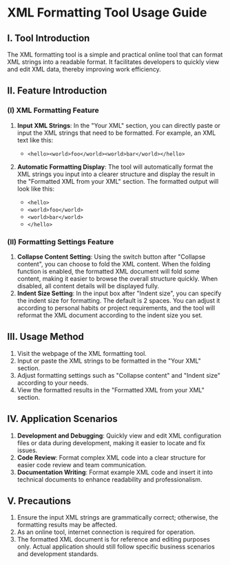 # XML Formatting Tool Usage Guide

## I. Tool Introduction

The XML formatting tool is a simple and practical online tool that can format XML strings into a readable format. It facilitates developers to quickly view and edit XML data, thereby improving work efficiency.

## II. Feature Introduction

### (I) XML Formatting Feature

1. **Input XML Strings**: In the "Your XML" section, you can directly paste or input the XML strings that need to be formatted. For example, an XML text like this:
   - `<hello><world>foo</world><world>bar</world></hello>`

2. **Automatic Formatting Display**: The tool will automatically format the XML strings you input into a clearer structure and display the result in the "Formatted XML from your XML" section. The formatted output will look like this:
   - `<hello>`
   - `<world>foo</world>`
   - `<world>bar</world>`
   - `</hello>`

### (II) Formatting Settings Feature

1. **Collapse Content Setting**: Using the switch button after "Collapse content", you can choose to fold the XML content. When the folding function is enabled, the formatted XML document will fold some content, making it easier to browse the overall structure quickly. When disabled, all content details will be displayed fully.
2. **Indent Size Setting**: In the input box after "Indent size", you can specify the indent size for formatting. The default is 2 spaces. You can adjust it according to personal habits or project requirements, and the tool will reformat the XML document according to the indent size you set.

## III. Usage Method

1. Visit the webpage of the XML formatting tool.
2. Input or paste the XML strings to be formatted in the "Your XML" section.
3. Adjust formatting settings such as "Collapse content" and "Indent size" according to your needs.
4. View the formatted results in the "Formatted XML from your XML" section.

## IV. Application Scenarios

1. **Development and Debugging**: Quickly view and edit XML configuration files or data during development, making it easier to locate and fix issues.
2. **Code Review**: Format complex XML code into a clear structure for easier code review and team communication.
3. **Documentation Writing**: Format example XML code and insert it into technical documents to enhance readability and professionalism.

## V. Precautions

1. Ensure the input XML strings are grammatically correct; otherwise, the formatting results may be affected.
2. As an online tool, internet connection is required for operation.
3. The formatted XML document is for reference and editing purposes only. Actual application should still follow specific business scenarios and development standards.